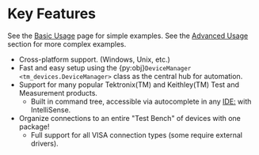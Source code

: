 # Key Features

See the [Basic Usage](./basic_usage.md) page for simple examples. See the
[Advanced Usage](advanced/advanced_usage.md) section for more
complex examples.

- Cross-platform support. (Windows, Unix, etc.)
- Fast and easy setup using the
  {py:obj}`DeviceManager <tm_devices.DeviceManager>` class as the central hub
  for automation.
- Support for many popular Tektronix(TM) and Keithley(TM) Test and Measurement
  products.
  - Built in command tree, accessible via autocomplete in any <IDE:> with
    IntelliSense.
- Organize connections to an entire "Test Bench" of devices with one package!
  - Full support for all VISA connection types (some require external drivers).
